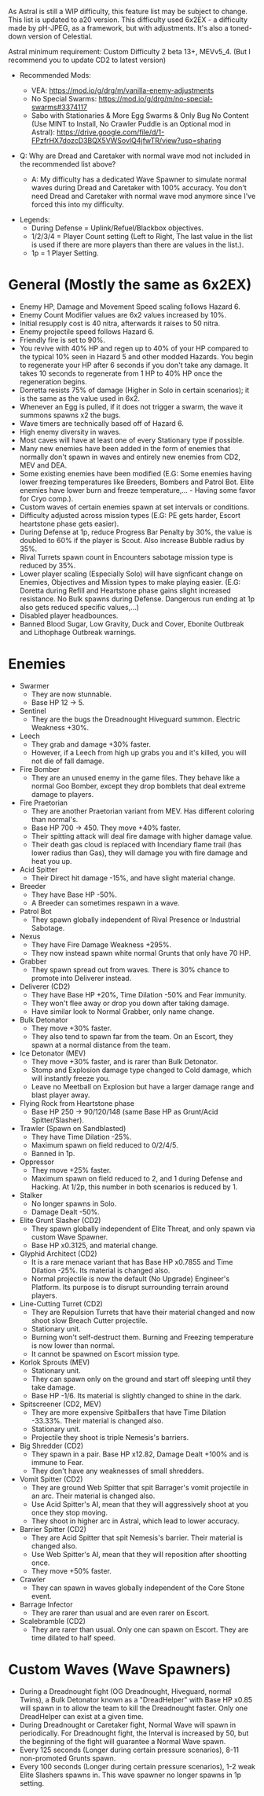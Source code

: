 As Astral is still a WIP difficulty, this feature list may be subject to change. This list is updated to a20 version.
This difficulty used 6x2EX - a difficulty made by pH-JPEG, as a framework, but with adjustments. It's also a toned-down version of Celestial.

Astral minimum requirement: Custom Difficulty 2 beta 13+, MEVv5_4.
(But I recommend you to update CD2 to latest version)

- Recommended Mods: 
  + VEA: https://mod.io/g/drg/m/vanilla-enemy-adjustments
  + No Special Swarms: https://mod.io/g/drg/m/no-special-swarms#3374117
  + Sabo with Stationaries & More Egg Swarms & Only Bug No Content (Use MINT to Install, No Crawler Puddle is an Optional mod in Astral): https://drive.google.com/file/d/1-FPzfrHX7dozcD3BQX5VWSovlQ4jfwTR/view?usp=sharing

- Q: Why are Dread and Caretaker with normal wave mod not included in the recommended list above? 
  - A: My difficulty has a dedicated Wave Spawner to simulate normal waves during Dread and Caretaker with 100% accuracy. You don't need Dread and Caretaker with normal wave mod anymore since I've forced this into my difficulty.

* Legends: 
  + During Defense = Uplink/Refuel/Blackbox objectives.
  + 1/2/3/4 = Player Count setting (Left to Right, The last value in the list is used if there are more players than there are values in the list.).
  + 1p = 1 Player Setting.

# General (Mostly the same as 6x2EX)
- Enemy HP, Damage and Movement Speed scaling follows Hazard 6.
- Enemy Count Modifier values are 6x2 values increased by 10%.
- Initial resupply cost is 40 nitra, afterwards it raises to 50 nitra.
- Enemy projectile speed follows Hazard 6.
- Friendly fire is set to 90%.
- You revive with 40% HP and regen up to 40% of your HP compared to the typical 10% seen in Hazard 5 and other modded Hazards. You begin to regenerate your HP after 6 seconds if you don't take any damage. It takes 10 seconds to regenerate from 1 HP to 40% HP once the regeneration begins.
- Dorretta resists 75% of damage (Higher in Solo in certain scenarios); it is the same as the value used in 6x2.
- Whenever an Egg is pulled, if it does not trigger a swarm, the wave it summons spawns x2 the bugs.
- Wave timers are technically based off of Hazard 6.
- High enemy diversity in waves.
- Most caves will have at least one of every Stationary type if possible.
- Many new enemies have been added in the form of enemies that normally don't spawn in waves and entirely new enemies from CD2, MEV and DEA.
- Some existing enemies have been modified (E.G: Some enemies having lower freezing temperatures like Breeders, Bombers and Patrol Bot. Elite enemies have lower burn and freeze temperature,... - Having some favor for Cryo comp.).
- Custom waves of certain enemies spawn at set intervals or conditions.
- Difficulty adjusted across mission types (E.G: PE gets harder, Escort heartstone phase gets easier).
- During Defense at 1p, reduce Progress Bar Penalty by 30%, the value is doubled to 60% if the player is Scout. Also increase Bubble radius by 35%.
- Rival Turrets spawn count in Encounters sabotage mission type is reduced by 35%.
- Lower player scaling (Especially Solo) will have signficant change on Enemies, Objectives and Mission types to make playing easier. (E.G: Doretta during Refill and Heartstone phase gains slight increased resistance. No Bulk spawns during Defense. Dangerous run ending at 1p also gets reduced specific values,...)
- Disabled player headbounces.
- Banned Blood Sugar, Low Gravity, Duck and Cover, Ebonite Outbreak and Lithophage Outbreak warnings.

# Enemies
- Swarmer
  + They are now stunnable.
  + Base HP 12 -> 5.
- Sentinel
  + They are the bugs the Dreadnought Hiveguard summon. Electric Weakness +30%.
- Leech
  + They grab and damage +30% faster.
  + However, if a Leech from high up grabs you and it's killed, you will not die of fall damage.
- Fire Bomber
  + They are an unused enemy in the game files. They behave like a normal Goo Bomber, except they drop bomblets that deal extreme damage to players.
- Fire Praetorian
  + They are another Praetorian variant from MEV. Has different coloring than normal's.
  + Base HP 700 -> 450. They move +40% faster.
  + Their spitting attack will deal fire damage with higher damage value.
  + Their death gas cloud is replaced with Incendiary flame trail (has lower radius than Gas), they will damage you with fire damage and heat you up.
- Acid Spitter
  + Their Direct hit damage -15%, and have slight material change.
- Breeder
  + They have Base HP -50%. 
  + A Breeder can sometimes respawn in a wave.
- Patrol Bot
  + They spawn globally independent of Rival Presence or Industrial Sabotage.
- Nexus
  + They have Fire Damage Weakness +295%. 
  + They now instead spawn white normal Grunts that only have 70 HP.
- Grabber
  + They spawn spread out from waves. There is 30% chance to promote into Deliverer instead.
- Deliverer (CD2)
  + They have Base HP +20%, Time Dilation -50% and Fear immunity.
  + They won't flee away or drop you down after taking damage.
  + Have similar look to Normal Grabber, only name change.
- Bulk Detonator
  + They move +30% faster. 
  + They also tend to spawn far from the team. On an Escort, they spawn at a normal distance from the team.
- Ice Detonator (MEV)
  + They move +30% faster, and is rarer than Bulk Detonator.
  + Stomp and Explosion damage type changed to Cold damage, which will instantly freeze you.
  + Leave no Meetball on Explosion but have a larger damage range and blast player away.
- Flying Rock from Heartstone phase
  + Base HP 250 -> 90/120/148 (same Base HP as Grunt/Acid Spitter/Slasher).
- Trawler (Spawn on Sandblasted)
  + They have Time Dilation -25%. 
  + Maximum spawn on field reduced to 0/2/4/5.
  + Banned in 1p.
- Oppressor
  + They move +25% faster. 
  + Maximum spawn on field reduced to 2, and 1 during Defense and Hacking. At 1/2p, this number in both scenarios is reduced by 1.
- Stalker
  + No longer spawns in Solo.
  + Damage Dealt -50%.
- Elite Grunt Slasher (CD2)
  + They spawn globally independent of Elite Threat, and only spawn via custom Wave Spawner. 
  + Base HP x0.3125, and material change.
- Glyphid Architect (CD2)
  + It is a rare menace variant that has Base HP x0.7855 and Time Dilation -25%. Its material is changed also.
  + Normal projectile is now the default (No Upgrade) Engineer's Platform. Its purpose is to disrupt surrounding terrain around players. 
- Line-Cutting Turret (CD2)
  + They are Repulsion Turrets that have their material changed and now shoot slow Breach Cutter projectile.
  + Stationary unit.
  + Burning won't self-destruct them. Burning and Freezing temperature is now lower than normal.
  + It cannot be spawned on Escort mission type.
- Korlok Sprouts (MEV)
  + Stationary unit.
  + They can spawn only on the ground and start off sleeping until they take damage.
  + Base HP -1/6. Its material is slightly changed to shine in the dark.
- Spitscreener (CD2, MEV)
  + They are more expensive Spitballers that have Time Dilation -33.33%. Their material is changed also.
  + Stationary unit.
  + Projectile they shoot is triple Nemesis's barriers.
- Big Shredder (CD2)
  + They spawn in a pair. Base HP x12.82, Damage Dealt +100% and is immune to Fear.
  + They don't have any weaknesses of small shredders.
- Vomit Spitter (CD2)
  + They are ground Web Spitter that spit Barrager's vomit projectile in an arc. Their material is changed also.
  + Use Acid Spitter's AI, mean that they will aggressively shoot at you once they stop moving.
  + They shoot in higher arc in Astral, which lead to lower accuracy.
- Barrier Spitter (CD2)
  + They are Acid Spitter that spit Nemesis's barrier. Their material is changed also.
  + Use Web Spitter's AI, mean that they will reposition after shootting once.
  + They move +50% faster.
- Crawler
  + They can spawn in waves globally independent of the Core Stone event.
- Barrage Infector
  + They are rarer than usual and are even rarer on Escort.
- Scalebramble (CD2)
  + They are rarer than usual. Only one can spawn on Escort. They are time dilated to half speed.
 

# Custom Waves (Wave Spawners)
- During a Dreadnought fight (OG Dreadnought, Hiveguard, normal Twins), a Bulk Detonator known as a "DreadHelper" with Base HP x0.85 will spawn in to allow the team to kill the Dreadnought faster. Only one DreadHelper can exist at a given time.
- During Dreadnought or Caretaker fight, Normal Wave will spawn in periodically. For Dreadnought fight, the Interval is increased by 50, but the beginning of the fight will guarantee a Normal Wave spawn.
- Every 125 seconds (Longer during certain pressure scenarios), 8-11 non-promoted Grunts spawn.
- Every 100 seconds (Longer during certain pressure scenarios), 1-2 weak Elite Slashers spawns in. This wave spawner no longer spawns in 1p setting.
